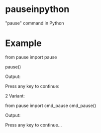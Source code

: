 # pauseinpython
"pause" command in Python
# Example
from pause import pause

pause()

Output:

Press any key to continue:

2 Variant:

from pause import cmd_pause
cmd_pause()

Output:

Press any key to continue...
